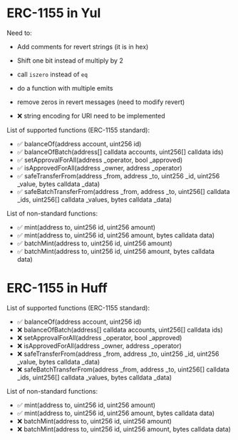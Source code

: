 # ERC-1155 in Yul


Need to:
- Add comments for revert strings (it is in hex)
- Shift one bit instead of multiply by 2
- call `iszero` instead of `eq`
- do a function with multiple emits
- remove zeros in revert messages (need to modify revert)

- :x: string encoding for URI need to be implemented

List of supported functions (ERC-1155 standard):
- :white_check_mark: balanceOf(address account, uint256 id)
- :white_check_mark: balanceOfBatch(address[] calldata accounts, uint256[] calldata ids)
- :white_check_mark: setApprovalForAll(address _operator, bool _approved)
- :white_check_mark: isApprovedForAll(address _owner, address _operator)
- :white_check_mark: safeTransferFrom(address _from, address _to, uint256 _id, uint256 _value, bytes calldata _data)
- :white_check_mark: safeBatchTransferFrom(address _from, address _to, uint256[] calldata _ids, uint256[] calldata _values, bytes calldata _data)

List of non-standard functions:
- :white_check_mark: mint(address to, uint256 id, uint256 amount)
- :white_check_mark: mint(address to, uint256 id, uint256 amount, bytes calldata data)
- :white_check_mark: batchMint(address to, uint256 id, uint256 amount)
- :white_check_mark: batchMint(address to, uint256 id, uint256 amount, bytes calldata data)

# ERC-1155 in Huff

List of supported functions (ERC-1155 standard):
- :white_check_mark: balanceOf(address account, uint256 id)
- :x: balanceOfBatch(address[] calldata accounts, uint256[] calldata ids)
- :x: setApprovalForAll(address _operator, bool _approved)
- :x: isApprovedForAll(address _owner, address _operator)
- :x: safeTransferFrom(address _from, address _to, uint256 _id, uint256 _value, bytes calldata _data)
- :x: safeBatchTransferFrom(address _from, address _to, uint256[] calldata _ids, uint256[] calldata _values, bytes calldata _data)

List of non-standard functions:
- :white_check_mark: mint(address to, uint256 id, uint256 amount)
- :white_check_mark: mint(address to, uint256 id, uint256 amount, bytes calldata data)
- :x: batchMint(address to, uint256 id, uint256 amount)
- :x: batchMint(address to, uint256 id, uint256 amount, bytes calldata data)

